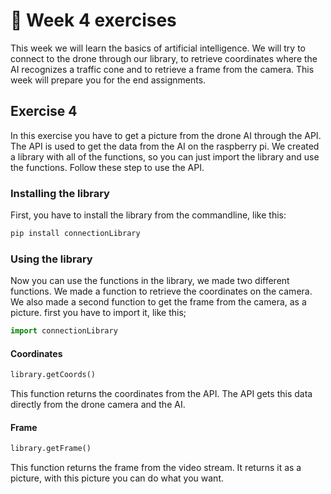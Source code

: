 # :pencil: Week 4 exercises 
This week we will learn the basics of artificial intelligence. We will try to connect to the drone through our library, to retrieve coordinates where the AI recognizes a traffic cone and to retrieve a frame from the camera. This week will prepare you for the end assignments. 

## Exercise 4

In this exercise you have to get a picture from the drone AI through the API. The API is used to get the data from the AI on the raspberry pi. We created a library with all of the functions, so you can just import the library and use the functions. Follow these step to use the API.

### Installing the library

First, you have to install the library from the commandline, like this:

```powershell
pip install connectionLibrary
```

### Using the library

Now you can use the functions in the library, we made two different functions. We made a function to retrieve the coordinates on the camera. We also made a second function to get the frame from the camera, as a picture.
first you have to import it, like this;
```python
import connectionLibrary
```

#### Coordinates

```python
library.getCoords()
```

This function returns the coordinates from the API. The API gets this data directly from the drone camera and the AI.

#### Frame

```python
library.getFrame()
```

This function returns the frame from the video stream. It returns it as a picture, with this picture you can do what you want.
